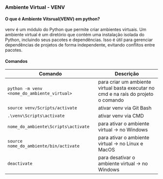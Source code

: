 ### **Ambiente Virtual - VENV**

#### **O que é Ambiente Vitsrual(VENV) em python?**
venv é um módulo do Python que permite criar ambientes virtuais. Um ambiente virtual é um diretório que contém uma instalação isolada do Python, incluindo seus pacotes e dependências. Isso é útil para gerenciar dependências de projetos de forma independente, evitando conflitos entre pacotes.

#### **Comandos**

| **Comando**                                      | **Descrição**                                                                       |
| ------------------------------------------------ | ----------------------------------------------------------------------------------- |
| `python -m venv <nome_do_ambiente_virtual>`      | para criar um ambiente virtual basta executar no cmd e na raís do projeto o comando |
| `source venv/Scripts/activate`                   | ativar venv via Git Bash                                                            |
| `.\venv\Scripts\activate`                        | ativar venv via CMD                                                                 |
| `nome_do_ambiente\Scripts\activate`              | para ativar o ambiente virtual -> no Windows                                        |
| `source nome_do_ambiente/bin/activate`           | para ativar o ambiente virtual -> no Linux  e MacOS                                 |
| `deactivate`                                     | para desativar o ambiente virtual -> no Windows                                     |
